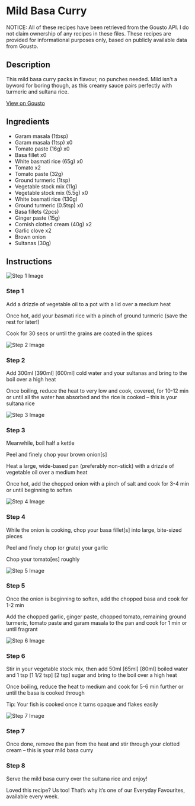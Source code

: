 # Mild Basa Curry

NOTICE: All of these recipes have been retrieved from the Gousto API. I do not claim ownership of any recipes in these files. These recipes are provided for informational purposes only, based on publicly available data from Gousto.

## Description

This mild basa curry packs in flavour, no punches needed. Mild isn't a byword for boring though, as this creamy sauce pairs perfectly with turmeric and sultana rice.

[View on Gousto](https://www.gousto.co.uk/recipes/cookbook/mild-fish-curry)

## Ingredients

- Garam masala (1tbsp)
- Garam masala (1tsp) x0
- Tomato paste (16g) x0
- Basa fillet x0
- White basmati rice (65g) x0
- Tomato x2
- Tomato paste (32g)
- Ground turmeric (1tsp)
- Vegetable stock mix (11g)
- Vegetable stock mix (5.5g) x0
- White basmati rice (130g)
- Ground turmeric (0.5tsp) x0
- Basa fillets (2pcs)
- Ginger paste (15g)
- Cornish clotted cream (40g) x2
- Garlic clove x2
- Brown onion
- Sultanas (30g)

## Instructions

![Step 1 Image](https://production-media.gousto.co.uk/cms/recipe-step-image/step-1-1586956352126-x200.jpg)

### Step 1

Add a drizzle of vegetable oil to a pot with a lid over a medium heat

Once hot, add your basmati rice with a pinch of ground turmeric (save the rest for later!)

Cook for 30 secs or until the grains are coated in the spices

![Step 2 Image](https://production-media.gousto.co.uk/cms/recipe-step-image/step-2-1586956356822-x200.jpg)

### Step 2

Add 300ml<span class="text-purple"> [390ml]</span><span class="text-danger"> [600ml] </span>cold water and your sultanas and bring to the boil over a high heat

Once boiling, reduce the heat to very low and cook, covered, for 10-12 min or until all the water has absorbed and the rice is cooked – this is your sultana rice

![Step 3 Image](https://production-media.gousto.co.uk/cms/recipe-step-image/step-3-1586956360797-x200.jpg)

### Step 3

Meanwhile, boil half a kettle

Peel and finely chop your brown onion[s]

Heat a large, wide-based pan (preferably non-stick) with a drizzle of vegetable oil over a medium heat

Once hot, add the chopped onion with a pinch of salt and cook for 3-4 min or until beginning to soften

![Step 4 Image](https://production-media.gousto.co.uk/cms/recipe-step-image/step-4-1686315388839-x200.jpg)

### Step 4

While the onion is cooking, chop your basa fillet[s] into large, bite-sized pieces

Peel and finely chop (or grate) your garlic

Chop your tomato[es] roughly

![Step 5 Image](https://production-media.gousto.co.uk/cms/recipe-step-image/step-5-1586956368322-x200.jpg)

### Step 5

Once the onion is beginning to soften, add the chopped basa and cook for 1-2 min

Add the chopped garlic, ginger paste, chopped tomato, remaining ground turmeric, tomato paste and garam masala to the pan and cook for 1 min or until fragrant

![Step 6 Image](https://production-media.gousto.co.uk/cms/recipe-step-image/step-6-1586956372289-x200.jpg)

### Step 6

Stir in your vegetable stock mix, then add 50ml <span class="text-purple">[65ml]</span> <span class="text-danger">[80ml] </span>boiled water and 1 tsp <span class="text-purple">[1 1/2 tsp]</span> <span class="text-danger">[2 tsp] </span>sugar and bring to the boil over a high heat

Once boiling, reduce the heat to medium and cook for 5-6 min further or until the basa is cooked through

Tip: Your fish is cooked once it turns opaque and flakes easily

![Step 7 Image](https://production-media.gousto.co.uk/cms/recipe-step-image/step-7-1586956375773-x200.jpg)

### Step 7

Once done, remove the pan from the heat and stir through your clotted cream – this is your mild basa curry

### Step 8

Serve the mild basa curry over the sultana rice and enjoy!

<span class="text-danger">Loved this recipe? Us too! That’s why it’s one of our Everyday Favourites, available every week.</span>

